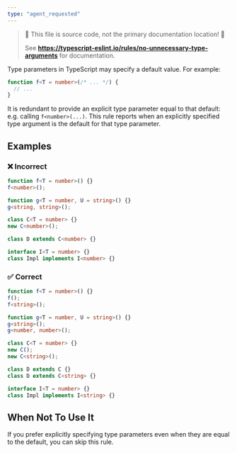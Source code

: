 ```yaml
---
type: "agent_requested"
---
```


> 🛑 This file is source code, not the primary documentation location! 🛑
>
> See **https://typescript-eslint.io/rules/no-unnecessary-type-arguments** for documentation.

Type parameters in TypeScript may specify a default value.
For example:

```ts
function f<T = number>(/* ... */) {
  // ...
}
```

It is redundant to provide an explicit type parameter equal to that default: e.g. calling `f<number>(...)`.
This rule reports when an explicitly specified type argument is the default for that type parameter.

## Examples

<!--tabs-->

### ❌ Incorrect

```ts
function f<T = number>() {}
f<number>();
```

```ts
function g<T = number, U = string>() {}
g<string, string>();
```

```ts
class C<T = number> {}
new C<number>();

class D extends C<number> {}
```

```ts
interface I<T = number> {}
class Impl implements I<number> {}
```

### ✅ Correct

```ts
function f<T = number>() {}
f();
f<string>();
```

```ts
function g<T = number, U = string>() {}
g<string>();
g<number, number>();
```

```ts
class C<T = number> {}
new C();
new C<string>();

class D extends C {}
class D extends C<string> {}
```

```ts
interface I<T = number> {}
class Impl implements I<string> {}
```

## When Not To Use It

If you prefer explicitly specifying type parameters even when they are equal to the default, you can skip this rule.
